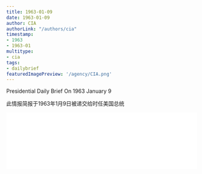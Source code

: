 ```yaml
---
title: 1963-01-09
date: 1963-01-09
author: CIA 
authorLink: "/authors/cia"
timestamp: 
- 1963
- 1963-01
multitype: 
- cia
tags: 
- dailybrief
featuredImagePreview: '/agency/CIA.png'
---
```



Presidential Daily Brief On 1963 January 9

此情报简报于1963年1月9日被递交给时任美国总统

<!--more-->





<div id="over" style="width:100%; overflow:hidden"> <iframe id="sFrame" name="sFrame" frameborder="no" border="0"  allowfullscreen marginwidth="0" scrolling="no" src = " /CIA/1963-01-09.html "  style = " position:absulute; width: 806px; top: 300;" > </iframe> </div>